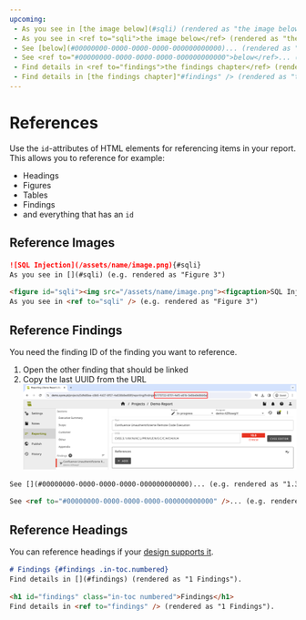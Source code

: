 ```yaml
---
upcoming:
 - As you see in [the image below](#sqli) (rendered as "the image below")
 - As you see in <ref to="sqli">the image below</ref> (rendered as "the image below")
 - See [below](#00000000-0000-0000-0000-000000000000)... (rendered as "below")
 - See <ref to="#00000000-0000-0000-0000-000000000000">below</ref>... (rendered as "below")
 - Find details in <ref to="findings">the findings chapter</ref> (rendered as "the findings chapter").
 - Find details in [the findings chapter]"#findings" /> (rendered as "the findings chapter").
---
```


# References
Use the `id`-attributes of HTML elements for referencing items in your report.
This allows you to reference for example:

* Headings
* Figures
* Tables
* Findings
* and everything that has an `id`

## Reference Images
```md title="Markdown"
![SQL Injection](/assets/name/image.png){#sqli}
As you see in [](#sqli) (e.g. rendered as "Figure 3")
```

```html title="HTML"
<figure id="sqli"><img src="/assets/name/image.png"><figcaption>SQL Injection</figcaption></figure>
As you see in <ref to="sqli" /> (e.g. rendered as "Figure 3")
```

## Reference Findings
You need the finding ID of the finding you want to reference.

 1. Open the other finding that should be linked
 2. Copy the last UUID from the URL ![Grab the finding ID](../images/finding_id.png)

```md title="Markdown"
See [](#00000000-0000-0000-0000-000000000000)... (e.g. rendered as "1.3 SQL injection")
```

```html title="HTML"
See <ref to="#00000000-0000-0000-0000-000000000000" />... (e.g. rendered as "1.3 SQL injection")
```

## Reference Headings
You can reference headings if your [design supports it](../designer/headings-and-table-of-contents.md#referencing-sections-in-text-outside-of-toc).


```md title="Markdown"
# Findings {#findings .in-toc.numbered}
Find details in [](#findings) (rendered as "1 Findings").
```

```html title="HTML"
<h1 id="findings" class="in-toc numbered">Findings</h1>
Find details in <ref to="findings" /> (rendered as "1 Findings").
```